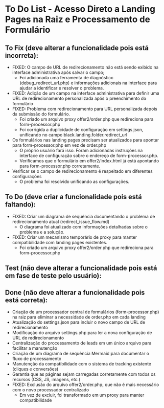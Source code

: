 # To Do List - Acesso Direto a Landing Pages na Raiz e Processamento de Formulário

## To Fix (deve alterar a funcionalidade pois está incorreta):
- FIXED: O campo de URL de redirecionamento não está sendo exibido na interface administrativa após salvar o campo;
  - Foi adicionada uma ferramenta de diagnóstico (debug_redirect_url.php) e informações adicionais na interface para ajudar a identificar e resolver o problema.
- FIXED: Adição de um campo na interface administrativa para definir uma URL de redirecionamento personalizada após o preenchimento do formulário
- FIXED: Problema com redirecionamento para URL personalizada depois da submissão do formulário.
  - Foi criado um arquivo proxy offer2/order.php que redireciona para form-processor.php
  - Foi corrigida a duplicidade de configuração em settings.json, unificando no campo black.landing.folder.redirect_url
- Os formulários nas landing pages precisam ser atualizados para apontar para form-processor.php em vez de order.php
  - O próprio usuário fará isso. Foram adicionadas instruções na interface de configuração sobre o endereço de form-processor.php.
  - Verificamos que o formulário em offer2/index.html já está apontando para form-processor.php corretamente.
- Verificar se o campo de redirecionamento é respeitado em diferentes configurações
  - O problema foi resolvido unificando as configurações.

## To Do (deve criar a funcionalidade pois está faltando):
- FIXED: Criar um diagrama de sequência documentando o problema de redirecionamento atual (redirect_issue_flow.md)
  - O diagrama foi atualizado com informações detalhadas sobre o problema e a solução.
- FIXED: Criar um mecanismo temporário de proxy para manter compatibilidade com landing pages existentes.
  - Foi criado um arquivo proxy offer2/order.php que redireciona para form-processor.php

## Test (não deve alterar a funcionalidade pois está em fase de teste pelo usuário):

## Done (não deve alterar a funcionalidade pois está correta):
- Criação de um processador central de formulários (form-processor.php) na raiz para eliminar a necessidade de order.php em cada landing
- Atualização do settings.json para incluir o novo campo de URL de redirecionamento
- Modificação do arquivo settings.php para ler a nova configuração de URL de redirecionamento
- Centralização do processamento de leads em um único arquivo para facilitar a manutenção
- Criação de um diagrama de sequência Mermaid para documentar o fluxo de processamento
- Manutenção da compatibilidade com o sistema de tracking existente (cliques e conversões)
- Garantia que as páginas sejam carregadas corretamente com todos os recursos (CSS, JS, imagens, etc.)
- FIXED: Exclusão do arquivo offer2/order.php, que não é mais necessário com o novo processador centralizado
  - Em vez de excluir, foi transformado em um proxy para manter compatibilidade 